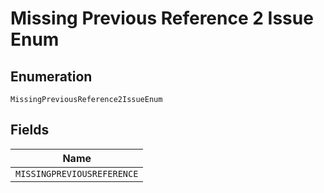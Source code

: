 
# Missing Previous Reference 2 Issue Enum

## Enumeration

`MissingPreviousReference2IssueEnum`

## Fields

| Name |
|  --- |
| `MISSINGPREVIOUSREFERENCE` |

